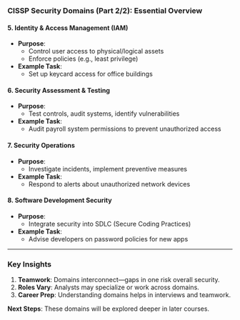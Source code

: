 ### **CISSP Security Domains (Part 2/2): Essential Overview**

#### **5. Identity & Access Management (IAM)**
- **Purpose**:  
  - Control user access to physical/logical assets  
  - Enforce policies (e.g., least privilege)  
- **Example Task**:  
  - Set up keycard access for office buildings  

#### **6. Security Assessment & Testing**  
- **Purpose**:  
  - Test controls, audit systems, identify vulnerabilities  
- **Example Task**:  
  - Audit payroll system permissions to prevent unauthorized access  

#### **7. Security Operations**  
- **Purpose**:  
  - Investigate incidents, implement preventive measures  
- **Example Task**:  
  - Respond to alerts about unauthorized network devices  

#### **8. Software Development Security**  
- **Purpose**:  
  - Integrate security into SDLC (Secure Coding Practices)  
- **Example Task**:  
  - Advise developers on password policies for new apps  

---

### **Key Insights**  
1. **Teamwork**: Domains interconnect—gaps in one risk overall security.  
2. **Roles Vary**: Analysts may specialize or work across domains.  
3. **Career Prep**: Understanding domains helps in interviews and teamwork.  

**Next Steps**: These domains will be explored deeper in later courses.  